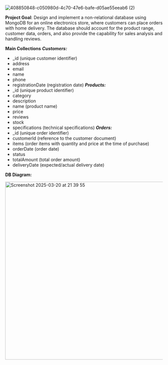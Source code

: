 ![408850848-c050980d-4c70-47e6-bafe-d05ae55eeab6 (2)](https://github.com/user-attachments/assets/6d295409-e9ca-4ea9-920f-45a335d250a1)

**Project Goal**: Design and implement a non-relational database using MongoDB for an online electronics store, where customers can place orders with home delivery. The database should account for the product range, customer data, orders, and also provide the capability for sales analysis and handling reviews.

**Main Collections**
***Customers:***
- _id (unique customer identifier)
- address
- email
- name
- phone
- registrationDate (registration date)
***Products:***
- _id (unique product identifier)
- category
- description
- name (product name)
- price
- reviews
- stock
- specifications (technical specifications)
***Orders:***
- _id (unique order identifier)
- customerId (reference to the customer document)
- items (order items with quantity and price at the time of purchase)
- orderDate (order date)
- status
- totalAmount (total order amount)
- deliveryDate (expected/actual delivery date)

**DB Diagram:**

<img width="567" alt="Screenshot 2025-03-20 at 21 39 55" src="https://github.com/user-attachments/assets/406046b8-edbc-41d8-b8dd-67d97cc331c4" />
